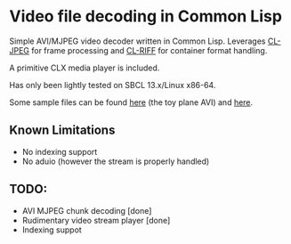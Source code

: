 # Video file decoding in Common Lisp

Simple AVI/MJPEG video decoder written in Common Lisp. Leverages [CL-JPEG](https://github.com/sharplispers/cl-jpeg) for frame processing and [CL-RIFF](https://github.com/RobBlackwell/cl-riff) for container format handling.

A primitive CLX media player is included.

Has only been lightly tested on SBCL 13.x/Linux x86-64.

Some sample files can be found [here](https://cinelerra-cv.org/footage.php) (the toy plane AVI) and [here](http://jjc.freeshell.org/turning_pages.html).


## Known Limitations

* No indexing support
* No aduio (however the stream is properly handled)


## TODO:

* AVI MJPEG chunk decoding [done]
* Rudimentary video stream player [done]
* Indexing suppot
